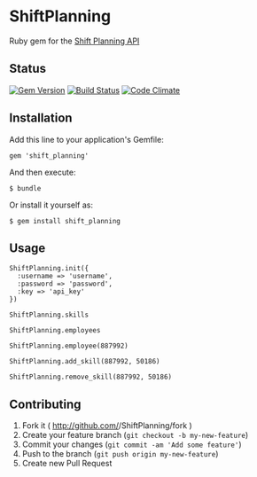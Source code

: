 # ShiftPlanning

Ruby gem for the [Shift Planning API](http://www.shiftplanning.com)

## Status
[![Gem Version](https://badge.fury.io/rb/shift_planning.png)](http://badge.fury.io/rb/shift_planning)
[![Build Status](https://secure.travis-ci.org/tylermercier/shift_planning.png)](http://travis-ci.org/tylermercier/shift_planning)
[![Code Climate](https://codeclimate.com/github/tylermercier/shift_planning.png)](https://codeclimate.com/github/tylermercier/shift_planning)

## Installation

Add this line to your application's Gemfile:

    gem 'shift_planning'

And then execute:

    $ bundle

Or install it yourself as:

    $ gem install shift_planning

## Usage

    ShiftPlanning.init({
      :username => 'username',
      :password => 'password',
      :key => 'api_key'
    })

    ShiftPlanning.skills

    ShiftPlanning.employees

    ShiftPlanning.employee(887992)

    ShiftPlanning.add_skill(887992, 50186)

    ShiftPlanning.remove_skill(887992, 50186)


## Contributing

1. Fork it ( http://github.com/<my-github-username>/ShiftPlanning/fork )
2. Create your feature branch (`git checkout -b my-new-feature`)
3. Commit your changes (`git commit -am 'Add some feature'`)
4. Push to the branch (`git push origin my-new-feature`)
5. Create new Pull Request
